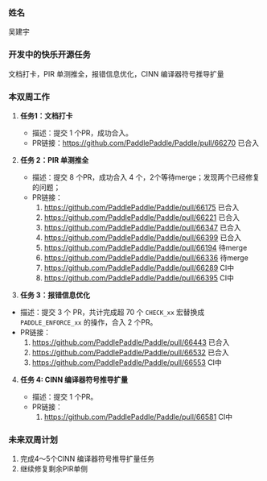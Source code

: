 ### 姓名

吴建宇

### 开发中的快乐开源任务

文档打卡，PIR 单测推全，报错信息优化，CINN 编译器符号推导扩量

### 本双周工作

1. **任务1：文档打卡**
   
   - 描述：提交 1 个PR，成功合入。
   - PR链接：https://github.com/PaddlePaddle/Paddle/pull/66270 已合入

2. **任务 2：PIR 单测推全**

   - 描述：提交 8 个PR，成功合入 4 个，2个等待merge；发现两个已经修复的问题；
   - PR链接：
     1. https://github.com/PaddlePaddle/Paddle/pull/66175 已合入
     2. https://github.com/PaddlePaddle/Paddle/pull/66221 已合入
     3. https://github.com/PaddlePaddle/Paddle/pull/66347 已合入
     4. https://github.com/PaddlePaddle/Paddle/pull/66399 已合入
     5. https://github.com/PaddlePaddle/Paddle/pull/66194 待merge
     6. https://github.com/PaddlePaddle/Paddle/pull/66336 待merge
     7. https://github.com/PaddlePaddle/Paddle/pull/66289 CI中
     8. https://github.com/PaddlePaddle/Paddle/pull/66395 CI中

3. **任务 3：报错信息优化**
   
  - 描述：提交 3 个 PR，共计完成超 70 个 `CHECK_xx` 宏替换成 `PADDLE_ENFORCE_xx` 的操作，合入 2 个PR。
  - PR链接：
     1. https://github.com/PaddlePaddle/Paddle/pull/66443 已合入
     2. https://github.com/PaddlePaddle/Paddle/pull/66532 已合入
     3. https://github.com/PaddlePaddle/Paddle/pull/66553 CI中

4. **任务 4: CINN 编译器符号推导扩量**
   
   - 描述：提交 1 个PR。
   - PR链接：
     1. https://github.com/PaddlePaddle/Paddle/pull/66581 CI中

### 未来双周计划

1. 完成4～5个CINN 编译器符号推导扩量任务
2. 继续修复剩余PIR单侧

